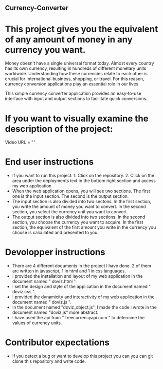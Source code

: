 ## Currency-Converter

# This project gives you the equivalent of any amount of money in any currency you want.

   Money doesn't have a single universal format today. Almost every country has its own currency, resulting in hundreds of different monetary units worldwide. Understanding how these currencies relate to each other is crucial for international business, shopping, or travel. For this reason, currency conversion applications play an essential role in our lives.

This simple currency converter application provides an easy-to-use interface with input and output sections to facilitate quick conversions.

# If you want to visually examine the description of the project:
Video URL = ""


# End user instructions
- If you want to run this project: 1. Click on the repository. 2. Click on the area under the deployments text in the bottom right section and access my web application.
- When the web application opens, you will see two sections. The first one is the input section. The second is the output section.
- The input section is also divided into two sectons. In the first section, you write the amount of money you want to convert.
In the second section, you select the currency unit you want to convert.
- The output section is also divided into two sections. In the second section, you choose the currency you want to acquire. In the first section, the equivalent of the first amount you write in the currency you choose is calculated and presented to you.


# Devolopper instructions
- There are 4 different documents in the project I have done. 2 of them are written in javascript, 1 in html and 1 in css languages.
- I provided the installation and layout of my web application in the document named " doviz.html ".
- I set the design and style of the application in the document named " doviz.css ".
- I provided the dynamicity and interactivity of my web application in the document named " doviz.js ".
- In the document named "doviz_object.js", I made the code I wrote in the document named "doviz.js" more abstract.
- I have used the api from " freecurrencyapi.com " to determine the values of currency units.

# Contributor expectations
- If you detect a bug or want to develop this project you can you can git clone this repository and write code. 

